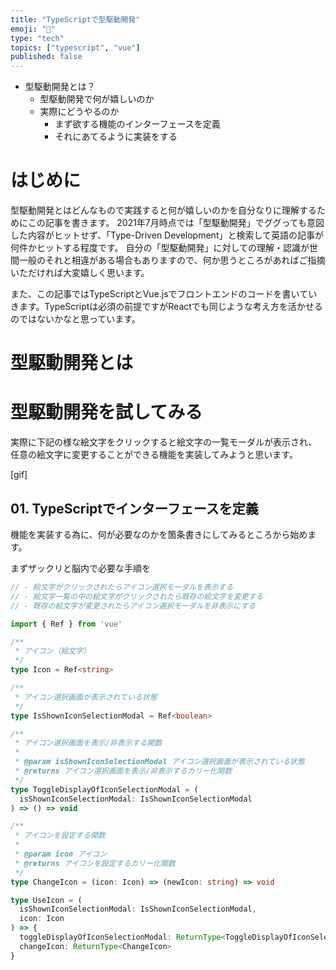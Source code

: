 ```yaml
---
title: "TypeScriptで型駆動開発"
emoji: "💭"
type: "tech"
topics: ["typescript", "vue"]
published: false
---
```


- 型駆動開発とは？
  - 型駆動開発で何が嬉しいのか
  - 実際にどうやるのか
    - まず欲する機能のインターフェースを定義
    - それにあてるように実装をする

# はじめに
型駆動開発とはどんなもので実践すると何が嬉しいのかを自分なりに理解するためにこの記事を書きます。
2021年7月時点では「型駆動開発」でググっても意図した内容がヒットせず、「Type-Driven Development」と検索して英語の記事が何件かヒットする程度です。
自分の「型駆動開発」に対しての理解・認識が世間一般のそれと相違がある場合もありますので、何か思うところがあればご指摘いただければ大変嬉しく思います。

また、この記事ではTypeScriptとVue.jsでフロントエンドのコードを書いていきます。TypeScriptは必須の前提ですがReactでも同じような考え方を活かせるのではないかなと思っています。

# 型駆動開発とは


# 型駆動開発を試してみる
実際に下記の様な絵文字をクリックすると絵文字の一覧モーダルが表示され、任意の絵文字に変更することができる機能を実装してみようと思います。

[gif]

## 01. TypeScriptでインターフェースを定義
機能を実装する為に、何が必要なのかを箇条書きにしてみるところから始めます。

まずザックリと脳内で必要な手順を
```ts
// - 絵文字がクリックされたらアイコン選択モーダルを表示する
// - 絵文字一覧の中の絵文字がクリックされたら既存の絵文字を変更する
// - 既存の絵文字が変更されたらアイコン選択モーダルを非表示にする
```

```ts
import { Ref } from 'vue'

/**
 * アイコン（絵文字）
 */
type Icon = Ref<string>

/**
 * アイコン選択画面が表示されている状態
 */
type IsShownIconSelectionModal = Ref<boolean>

/**
 * アイコン選択画面を表示/非表示する関数
 *
 * @param isShownIconSelectionModal アイコン選択画面が表示されている状態
 * @returns アイコン選択画面を表示/非表示するカリー化関数
 */
type ToggleDisplayOfIconSelectionModal = (
  isShownIconSelectionModal: IsShownIconSelectionModal
) => () => void

/**
 * アイコンを設定する関数
 *
 * @param icon アイコン
 * @returns アイコンを設定するカリー化関数
 */
type ChangeIcon = (icon: Icon) => (newIcon: string) => void

type UseIcon = (
  isShownIconSelectionModal: IsShownIconSelectionModal,
  icon: Icon
) => {
  toggleDisplayOfIconSelectionModal: ReturnType<ToggleDisplayOfIconSelectionModal>
  changeIcon: ReturnType<ChangeIcon>
}
```
